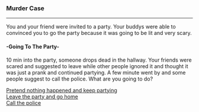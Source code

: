 ### Murder Case 
---
You and your friend were invited to a party. Your buddys were able to convinced you to go the party
because it was going to be lit and very scary. 
#### -Going To The Party-
10 min into the party, someone drops dead in the hallway.
Your friends were scared and suggested to leave while other people ignored it and thought it was just a
prank and continued partying. A few minute went by and some people suggest to call the police. What are
you going to do?  

[Pretend nothing happened and keep partying](pretend/pretend.md)  
[Leave the party and go home](leave/leave.md)  
[Call the police](police/police.md)